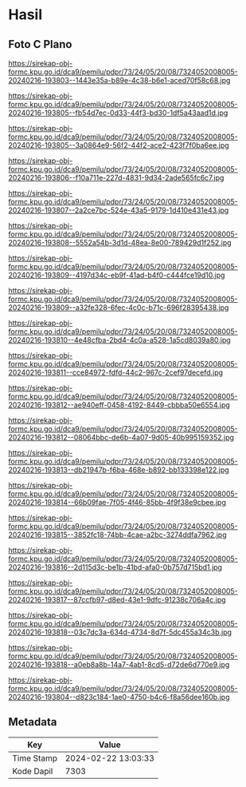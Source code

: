 # Hasil

## Foto C Plano

https://sirekap-obj-formc.kpu.go.id/dca9/pemilu/pdpr/73/24/05/20/08/7324052008005-20240216-193803--1443e35a-b89e-4c38-b6e1-aced70f58c68.jpg

https://sirekap-obj-formc.kpu.go.id/dca9/pemilu/pdpr/73/24/05/20/08/7324052008005-20240216-193805--fb54d7ec-0d33-44f3-bd30-1df5a43aad1d.jpg

https://sirekap-obj-formc.kpu.go.id/dca9/pemilu/pdpr/73/24/05/20/08/7324052008005-20240216-193805--3a0864e9-56f2-44f2-ace2-423f7f0ba6ee.jpg

https://sirekap-obj-formc.kpu.go.id/dca9/pemilu/pdpr/73/24/05/20/08/7324052008005-20240216-193806--f10a711e-227d-4831-9d34-2ade565fc6c7.jpg

https://sirekap-obj-formc.kpu.go.id/dca9/pemilu/pdpr/73/24/05/20/08/7324052008005-20240216-193807--2a2ce7bc-524e-43a5-9179-1d410e431e43.jpg

https://sirekap-obj-formc.kpu.go.id/dca9/pemilu/pdpr/73/24/05/20/08/7324052008005-20240216-193808--5552a54b-3d1d-48ea-8e00-789429d1f252.jpg

https://sirekap-obj-formc.kpu.go.id/dca9/pemilu/pdpr/73/24/05/20/08/7324052008005-20240216-193809--4197d34c-eb9f-41ad-b4f0-c444fce19d10.jpg

https://sirekap-obj-formc.kpu.go.id/dca9/pemilu/pdpr/73/24/05/20/08/7324052008005-20240216-193809--a32fe328-6fec-4c0c-b71c-696f28395438.jpg

https://sirekap-obj-formc.kpu.go.id/dca9/pemilu/pdpr/73/24/05/20/08/7324052008005-20240216-193810--4e48cfba-2bd4-4c0a-a528-1a5cd8039a80.jpg

https://sirekap-obj-formc.kpu.go.id/dca9/pemilu/pdpr/73/24/05/20/08/7324052008005-20240216-193811--cce84972-fdfd-44c2-967c-2cef97decefd.jpg

https://sirekap-obj-formc.kpu.go.id/dca9/pemilu/pdpr/73/24/05/20/08/7324052008005-20240216-193812--ae940eff-0458-4192-8449-cbbba50e6554.jpg

https://sirekap-obj-formc.kpu.go.id/dca9/pemilu/pdpr/73/24/05/20/08/7324052008005-20240216-193812--08064bbc-de6b-4a07-9d05-40b995159352.jpg

https://sirekap-obj-formc.kpu.go.id/dca9/pemilu/pdpr/73/24/05/20/08/7324052008005-20240216-193813--db21947b-f6ba-468e-b892-bb133398e122.jpg

https://sirekap-obj-formc.kpu.go.id/dca9/pemilu/pdpr/73/24/05/20/08/7324052008005-20240216-193814--66b09fae-7f05-4f46-85bb-4f9f38e9cbee.jpg

https://sirekap-obj-formc.kpu.go.id/dca9/pemilu/pdpr/73/24/05/20/08/7324052008005-20240216-193815--3852fc18-74bb-4cae-a2bc-3274ddfa7962.jpg

https://sirekap-obj-formc.kpu.go.id/dca9/pemilu/pdpr/73/24/05/20/08/7324052008005-20240216-193816--2d115d3c-be1b-41bd-afa0-0b757d715bd1.jpg

https://sirekap-obj-formc.kpu.go.id/dca9/pemilu/pdpr/73/24/05/20/08/7324052008005-20240216-193817--87ccfb97-d8ed-43e1-9dfc-91238c706a4c.jpg

https://sirekap-obj-formc.kpu.go.id/dca9/pemilu/pdpr/73/24/05/20/08/7324052008005-20240216-193818--03c7dc3a-634d-4734-8d7f-5dc455a34c3b.jpg

https://sirekap-obj-formc.kpu.go.id/dca9/pemilu/pdpr/73/24/05/20/08/7324052008005-20240216-193818--a0eb8a8b-14a7-4ab1-8cd5-d72de6d770e9.jpg

https://sirekap-obj-formc.kpu.go.id/dca9/pemilu/pdpr/73/24/05/20/08/7324052008005-20240216-193804--d823c184-1ae0-4750-b4c6-f8a56dee160b.jpg


## Metadata

| Key        | Value               |
| ---------- | ------------------- |
| Time Stamp | 2024-02-22 13:03:33 |
| Kode Dapil | 7303                |



